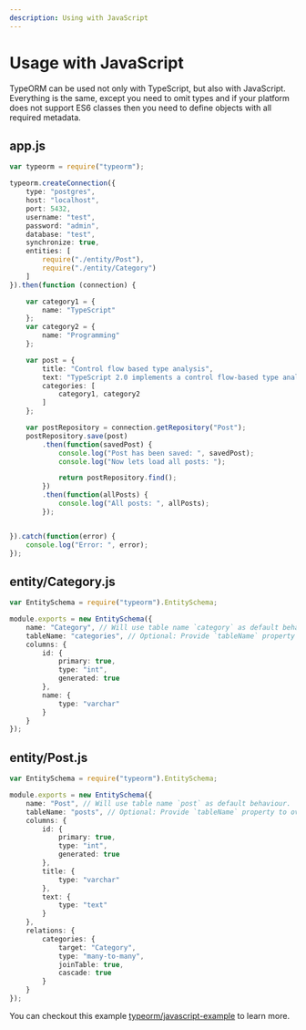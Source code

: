 ```yaml
---
description: Using with JavaScript
---
```


# Usage with JavaScript

TypeORM can be used not only with TypeScript, but also with JavaScript. Everything is the same, except you need to omit types and if your platform does not support ES6 classes then you need to define objects with all required metadata.

## app.js

```typescript
var typeorm = require("typeorm");

typeorm.createConnection({
    type: "postgres",
    host: "localhost",
    port: 5432,
    username: "test",
    password: "admin",
    database: "test",
    synchronize: true,
    entities: [
        require("./entity/Post"),
        require("./entity/Category")
    ]
}).then(function (connection) {

    var category1 = {
        name: "TypeScript"
    };
    var category2 = {
        name: "Programming"
    };

    var post = {
        title: "Control flow based type analysis",
        text: "TypeScript 2.0 implements a control flow-based type analysis for local variables and parameters.",
        categories: [
            category1, category2
        ]
    };

    var postRepository = connection.getRepository("Post");
    postRepository.save(post)
        .then(function(savedPost) {
            console.log("Post has been saved: ", savedPost);
            console.log("Now lets load all posts: ");

            return postRepository.find();
        })
        .then(function(allPosts) {
            console.log("All posts: ", allPosts);
        });


}).catch(function(error) {
    console.log("Error: ", error);
});
```

## entity/Category.js

```typescript
var EntitySchema = require("typeorm").EntitySchema;

module.exports = new EntitySchema({
    name: "Category", // Will use table name `category` as default behaviour.
    tableName: "categories", // Optional: Provide `tableName` property to override the default behaviour for table name. 
    columns: {
        id: {
            primary: true,
            type: "int",
            generated: true
        },
        name: {
            type: "varchar"
        }
    }
});
```

## entity/Post.js

```typescript
var EntitySchema = require("typeorm").EntitySchema;

module.exports = new EntitySchema({
    name: "Post", // Will use table name `post` as default behaviour.
    tableName: "posts", // Optional: Provide `tableName` property to override the default behaviour for table name. 
    columns: {
        id: {
            primary: true,
            type: "int",
            generated: true
        },
        title: {
            type: "varchar"
        },
        text: {
            type: "text"
        }
    },
    relations: {
        categories: {
            target: "Category",
            type: "many-to-many",
            joinTable: true,
            cascade: true
        }
    }
});
```

You can checkout this example [typeorm/javascript-example](https://github.com/typeorm/javascript-example) to learn more.

